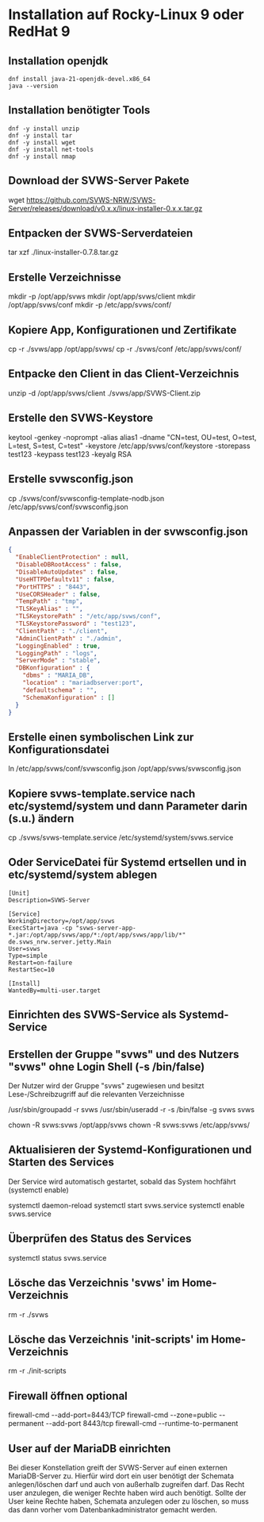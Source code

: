 # Installation auf Rocky-Linux 9 oder RedHat 9

## Installation openjdk

```
dnf install java-21-openjdk-devel.x86_64
java --version
```

## Installation benötigter Tools

```
dnf -y install unzip
dnf -y install tar
dnf -y install wget
dnf -y install net-tools
dnf -y install nmap
```

## Download der SVWS-Server Pakete

wget https://github.com/SVWS-NRW/SVWS-Server/releases/download/v0.x.x/linux-installer-0.x.x.tar.gz


## Entpacken der SVWS-Serverdateien

tar xzf ./linux-installer-0.7.8.tar.gz

## Erstelle Verzeichnisse

mkdir -p /opt/app/svws
mkdir /opt/app/svws/client
mkdir /opt/app/svws/conf
mkdir -p /etc/app/svws/conf/


## Kopiere App, Konfigurationen und Zertifikate
cp -r ./svws/app /opt/app/svws/
cp -r ./svws/conf /etc/app/svws/conf/

## Entpacke den Client in das Client-Verzeichnis
unzip -d /opt/app/svws/client  ./svws/app/SVWS-Client.zip

## Erstelle den SVWS-Keystore

keytool -genkey -noprompt -alias alias1 -dname "CN=test, OU=test, O=test, L=test, S=test, C=test" -keystore /etc/app/svws/conf/keystore -storepass test123 -keypass test123  -keyalg RSA

## Erstelle svwsconfig.json

cp ./svws/conf/svwsconfig-template-nodb.json /etc/app/svws/conf/svwsconfig.json

## Anpassen der Variablen in der svwsconfig.json

```json
{
  "EnableClientProtection" : null,
  "DisableDBRootAccess" : false,
  "DisableAutoUpdates" : false,
  "UseHTTPDefaultv11" : false,
  "PortHTTPS" : "8443",
  "UseCORSHeader" : false,
  "TempPath" : "tmp",
  "TLSKeyAlias" : "",
  "TLSKeystorePath" : "/etc/app/svws/conf",
  "TLSKeystorePassword" : "test123",
  "ClientPath" : "./client",
  "AdminClientPath" : "./admin",
  "LoggingEnabled" : true,
  "LoggingPath" : "logs",
  "ServerMode" : "stable",
  "DBKonfiguration" : {
    "dbms" : "MARIA_DB",
    "location" : "mariadbserver:port",
    "defaultschema" : "",
    "SchemaKonfiguration" : []
  }
}
```

## Erstelle einen symbolischen Link zur Konfigurationsdatei

ln /etc/app/svws/conf/svwsconfig.json /opt/app/svws/svwsconfig.json

## Kopiere svws-template.service nach etc/systemd/system und dann Parameter darin (s.u.) ändern

cp ./svws/svws-template.service /etc/systemd/system/svws.service

## Oder ServiceDatei für Systemd ertsellen und in etc/systemd/system  ablegen

```
[Unit]
Description=SVWS-Server

[Service]
WorkingDirectory=/opt/app/svws
ExecStart=java -cp "svws-server-app-*.jar:/opt/app/svws/app/*:/opt/app/svws/app/lib/*" de.svws_nrw.server.jetty.Main
User=svws
Type=simple
Restart=on-failure
RestartSec=10

[Install]
WantedBy=multi-user.target
```

## Einrichten des SVWS-Service als Systemd-Service

## Erstellen der Gruppe "svws" und des Nutzers "svws" ohne Login Shell (-s /bin/false)

Der Nutzer wird der Gruppe "svws" zugewiesen und besitzt Lese-/Schreibzugriff auf die relevanten Verzeichnisse

/usr/sbin/groupadd -r svws
/usr/sbin/useradd -r -s /bin/false -g svws svws

chown -R svws:svws /opt/app/svws
chown -R svws:svws /etc/app/svws/

## Aktualisieren der Systemd-Konfigurationen und Starten des Services

Der Service wird automatisch gestartet, sobald das System hochfährt (systemctl enable)

systemctl daemon-reload
systemctl start svws.service
systemctl enable svws.service

## Überprüfen des Status des Services

systemctl status svws.service

## Lösche das Verzeichnis 'svws' im Home-Verzeichnis

rm -r ./svws

## Lösche das Verzeichnis 'init-scripts' im Home-Verzeichnis

rm -r ./init-scripts

## Firewall öffnen optional

firewall-cmd --add-port=8443/TCP
firewall-cmd --zone=public --permanent --add-port 8443/tcp
firewall-cmd --runtime-to-permanent

## User auf der MariaDB einrichten

Bei dieser Konstellation greift der SVWS-Server auf einen externen MariaDB-Server zu.
Hierfür wird dort ein user benötigt der Schemata anlegen/löschen darf und auch von außerhalb zugreifen darf.
Das Recht user anzulegen, die weniger Rechte haben wird auch benötigt. 
Sollte der User keine Rechte haben, Schemata anzulegen oder zu löschen, so muss das dann vorher vom Datenbankadministrator gemacht werden.